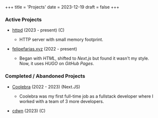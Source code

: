 +++
title = 'Projects'
date = 2023-12-19
draft = false
+++

### Active Projects

- [httpd](https://github.com/FelipeFa6/httpd) (2023 - present) (C)
    - HTTP server with small memory footprint.

- [felipefarias.xyz](https://felipefarias.xyz) (2022 - present)
    - Began with _HTML_, shifted to _Next.js_ but
      found it wasn't my style. Now, it uses
      _HUGO_ on _GitHub Pages_.

### Completed / Abandoned Projects

- [Coolebra](https://coolebra.com/) (2022 - 2023) (Next.JS)
    - Coolebra was my first full-time job as a
      fullstack developer where I worked with a
      team of 3 more developers.

- [cdwn](https://github.com/FelipeFa6/cdwn) (2023) (C)
